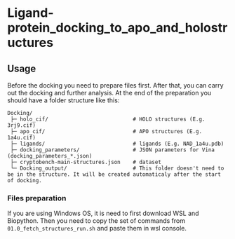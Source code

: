 # Ligand-protein_docking_to_apo_and_holostructures

## Usage
Before the docking you need to prepare files first. After that, you can carry out the docking and further analysis.
At the end of the preparation you should have a folder structure like this:

```text
Docking/
 ├─ holo_cif/                           # HOLO structures (E.g. 3rj9.cif)
 ├─ apo_cif/                            # APO structures (E.g. 1a4u.cif)
 ├─ ligands/                            # ligands (E.g. NAD_1a4u.pdb)
 ├─ docking_parameters/                 # JSON parameters for Vina (docking_parameters_*.json)
 ├─ cryptobench-main-structures.json    # dataset 
 └─ Docking_output/                     # This folder doesn't need to be in the structure. It will be created automaticaly after the start of docking. 
```
### Files preparation
If you are using Windows OS, it is need to first download WSL and Biopython. Then you need to copy the set of commands from  
`01.0_fetch_structures_run.sh` and paste them in wsl console. 
